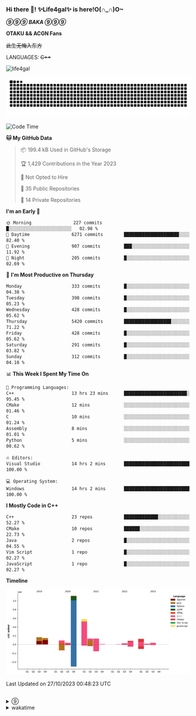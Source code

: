 ### Hi there 👋! ✨Life4gal✨ is here!O(∩_∩)O~

_**⑨⑨⑨ BAKA ⑨⑨⑨**_

**OTAKU && ACGN Fans**

~~此生无悔入东方~~

LANGUAGES: ~~C++~~

<p align="left"> <img src="https://komarev.com/ghpvc/?username=life4gal&label=Profile%20views&color=0e75b6&style=flat" alt="life4gal" /> </p>

![github contribution grid snake animation](https://raw.githubusercontent.com/Life4gal/Life4gal/snake_branch/github-contribution-grid-snake.svg)

<!--START_SECTION:waka-->
![Code Time](http://img.shields.io/badge/Code%20Time-3%2C719%20hrs%2050%20mins-blue)

**🐱 My GitHub Data** 

> 📦 199.4 kB Used in GitHub's Storage 
 > 
> 🏆 1,429 Contributions in the Year 2023
 > 
> 🚫 Not Opted to Hire
 > 
> 📜 35 Public Repositories 
 > 
> 🔑 14 Private Repositories 
 > 
**I'm an Early 🐤** 

```text
🌞 Morning                227 commits         █░░░░░░░░░░░░░░░░░░░░░░░░   02.98 % 
🌆 Daytime                6271 commits        █████████████████████░░░░   82.40 % 
🌃 Evening                907 commits         ███░░░░░░░░░░░░░░░░░░░░░░   11.92 % 
🌙 Night                  205 commits         █░░░░░░░░░░░░░░░░░░░░░░░░   02.69 % 
```
📅 **I'm Most Productive on Thursday** 

```text
Monday                   333 commits         █░░░░░░░░░░░░░░░░░░░░░░░░   04.38 % 
Tuesday                  398 commits         █░░░░░░░░░░░░░░░░░░░░░░░░   05.23 % 
Wednesday                428 commits         █░░░░░░░░░░░░░░░░░░░░░░░░   05.62 % 
Thursday                 5420 commits        ██████████████████░░░░░░░   71.22 % 
Friday                   428 commits         █░░░░░░░░░░░░░░░░░░░░░░░░   05.62 % 
Saturday                 291 commits         █░░░░░░░░░░░░░░░░░░░░░░░░   03.82 % 
Sunday                   312 commits         █░░░░░░░░░░░░░░░░░░░░░░░░   04.10 % 
```


📊 **This Week I Spent My Time On** 

```text
💬 Programming Languages: 
C++                      13 hrs 23 mins      ████████████████████████░   95.45 % 
CMake                    12 mins             ░░░░░░░░░░░░░░░░░░░░░░░░░   01.46 % 
C                        10 mins             ░░░░░░░░░░░░░░░░░░░░░░░░░   01.24 % 
Assembly                 8 mins              ░░░░░░░░░░░░░░░░░░░░░░░░░   01.01 % 
Python                   5 mins              ░░░░░░░░░░░░░░░░░░░░░░░░░   00.62 % 

🔥 Editors: 
Visual Studio            14 hrs 2 mins       █████████████████████████   100.00 % 

💻 Operating System: 
Windows                  14 hrs 2 mins       █████████████████████████   100.00 % 
```

**I Mostly Code in C++** 

```text
C++                      23 repos            █████████████░░░░░░░░░░░░   52.27 % 
CMake                    10 repos            ██████░░░░░░░░░░░░░░░░░░░   22.73 % 
Java                     2 repos             █░░░░░░░░░░░░░░░░░░░░░░░░   04.55 % 
Vim Script               1 repo              █░░░░░░░░░░░░░░░░░░░░░░░░   02.27 % 
JavaScript               1 repo              █░░░░░░░░░░░░░░░░░░░░░░░░   02.27 % 
```



**Timeline**

![Lines of Code chart](https://raw.githubusercontent.com/Life4gal/Life4gal/main/assets/bar_graph.png)


 Last Updated on 27/10/2023 00:48:23 UTC
<!--END_SECTION:waka-->

<img src="https://wakatime.com/share/@Life4gal/86c21846-f841-4004-aed1-e1165eb797d6.svg?sanitize=true" alt=""/>
<img src="https://github-profile-trophy.vercel.app/?username=life4gal" alt=""/>

<details>
	<summary>⑨</summary>
	<img src="./images/⑨.jpg" alt="life4gal" />
</details>

<details>
	<summary>wakatime</summary>
	<img src="https://wakatime.com/share/@Life4gal/404666b2-d1ff-4388-94e0-a1935d341f14.svg?sanitize=true" alt=""/>
	<img src="https://wakatime.com/share/@Life4gal/972212ce-6084-4d98-a326-1997606ddf37.svg?sanitize=true" alt=""/>
	<img src="https://wakatime.com/share/@Life4gal/7ae4ead0-e1fd-412a-afcb-da977a5ae5e9.svg?sanitize=true" alt=""/>
</details>
